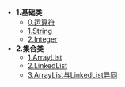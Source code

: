 * **1.基础类**
    * [0.运算符](basic/Operator.md)
    * [1.String](basic/String.md)
    * [2.Integer](basic/Integer.md)
* **2.集合类**
    * [1.ArrayList](collection/ArrayList.md)
    * [2.LinkedList](collection/LinkedList.md)
    * [3.ArrayList与LinkedList异同](collection/ArrayListAndLinkedListDiff.md)